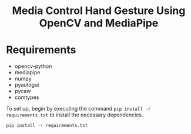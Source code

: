<div align="center">
  <h1>Media Control Hand Gesture Using OpenCV and MediaPipe</h1>
 </div>


# Requirements

* opencv-python
* mediapipe
* numpy
* pyautogui
* pycaw
* comtypes

To set up, begin by executing the command `pip install -r requirements.txt` to install the necessary dependencies.

```bash
pip install -r requirements.txt
```
